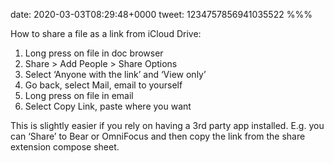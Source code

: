 date: 2020-03-03T08:29:48+0000
tweet: 1234757856941035522
%%%

How to share a file as a link from iCloud Drive:

1. Long press on file in doc browser
1. Share > Add People > Share Options
1. Select ‘Anyone with the link’ and ‘View only’
1. Go back, select Mail, email to yourself
1. Long press on file in email
1. Select Copy Link, paste where you want

This is slightly easier if you rely on having a 3rd party app installed. E.g. you can ‘Share’ to Bear or OmniFocus and then copy the link from the share extension compose sheet.
